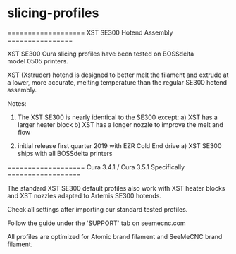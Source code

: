 # slicing-profiles

=================== XST SE300 Hotend Assembly  ================


XST SE300 Cura slicing profiles have been tested on BOSSdelta	
	model 0505 printers. 
	

XST (Xstruder) hotend is designed to better melt the filament and 
  extrude at a lower, more accurate, melting temperature than the 
  regular SE300 hotend assembly.
  

Notes: 
1. The XST SE300 is nearly identical to the SE300 except:
	a) XST has a larger heater block
	b) XST has a longer nozzle to improve the melt and flow
	
2. initial release first quarter 2019 with EZR Cold End drive
	a) XST SE300 ships with all BOSSdelta printers
	


	
=================== Cura 3.4.1 / Cura 3.5.1 Specifically  ==================

The standard XST SE300 default profiles also work with XST heater 
	blocks and XST nozzles adapted to Artemis SE300 hotends. 
	
Check all settings after importing our standard tested profiles. 
	



Follow the guide under the 'SUPPORT' tab on seemecnc.com

All profiles are optimized for Atomic brand filament and SeeMeCNC brand filament.


